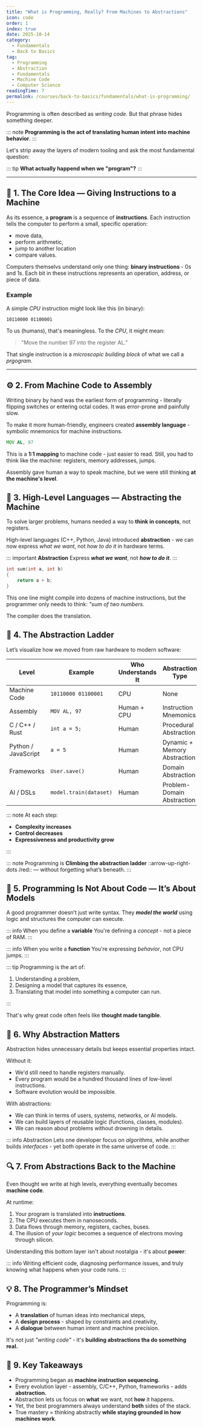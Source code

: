 ```yaml
---
title: "What is Programming, Really? From Machines to Abstractions"
icon: code
order: 1
index: true
date: 2025-10-14
category:
  - Fundamentals
  - Back to Basics
tag:
  - Programming
  - Abstraction
  - Fundamentals
  - Machine Code
  - Computer Science
readingTime: 7
permalink: /courses/back-to-basics/fundamentals/what-is-programming/
---
```


Programming is often described as *writing code.*
But that phrase hides something deeper.

::: note **Programming is the act of translating human intent into machine behavior**.
:::

Let's strip away the layers of modern tooling and ask the most fundamental question:

::: tip **What actually happend when we "program"?**
:::

---

## 🧠 1. The Core Idea — Giving Instructions to a Machine

As its essence, a **program** is a sequence of **instructions**.
Each instruction tells the computer to perform a small, specific operation:

- move data,
- perform arithmetic,
- jump to another location
- compare values.

Computers themselvs understand only one thing: **binary instructions** - 0s and 1s.
Each bit in these instructions represents an operation, address, or piece of data.

### Example

A simple *CPU* instruction might look like this (in binary):

```
10110000 01100001
```

To us (humans), that's meaningless.
To the *CPU*, it might mean:

> "Move the number 97 into the register AL."

That single instruction is a *microscopic building block* of what we call a *prgogram*.

---

## ⚙️ 2. From Machine Code to Assembly

Writing binary by hand was the earliest form of programming - literally flipping switches or entering octal codes.
It was error-prone and painfully slow.

To make it more human-friendly, engineers created **assembly language** - symbolic mnemonics for machine instructions.

```asm
MOV AL, 97
```

This is a **1:1 mapping** to machine code - just easier to read.
Still, you had to think like the machine: registers, memory addresses, jumps.

Assembly gave human a way to speak machine, but we were still thinking **at the machine's level**.

## 🧩 3. High-Level Languages — Abstracting the Machine

To solve larger problems, humans needed a way to **think in concepts**, not registers.

High-level languages (C++, Python, Java) introduced **abstraction** - we can now express *what we want*, not *how to do it* in hardware terms.

::: important **Abstraction**
Express ***what we want***, not ***how to do it***.
:::

```cpp
int sum(int a, int b)
{
    return a + b;
}
```

This one line might compile into dozens of machine instructions, but the programmer only needs to think: *"sum of two numbers.*

The compiler does the translation.

## 🧰 4. The Abstraction Ladder

Let’s visualize how we moved from raw hardware to modern software:

| Level               | Example                | Who Understands It | Abstraction Type             |
| ------------------- | ---------------------- | ------------------ | ---------------------------- |
| Machine Code        | `10110000 01100001`    | CPU                | None                         |
| Assembly            | `MOV AL, 97`           | Human + CPU        | Instruction Mnemonics        |
| C / C++ / Rust      | `int a = 5;`           | Human              | Procedural Abstraction       |
| Python / JavaScript | `a = 5`                | Human              | Dynamic + Memory Abstraction |
| Frameworks          | `User.save()`          | Human              | Domain Abstraction           |
| AI / DSLs           | `model.train(dataset)` | Human              | Problem-Domain Abstraction   |

::: note At each step:

- **Complexity increases**
- **Control decreases**
- **Expressiveness and productivity grow**

:::

::: note Programming is
**Climbing the abstraction ladder** ::arrow-up-right-dots /red:: — without forgetting what’s beneath.
:::

## 🧮 5. Programming Is Not About Code — It’s About Models

A good programmer doesn’t just write syntax.
They ***model the world*** using logic and structures the computer can execute.

::: info When you define a **variable**
You're defining a *concept* - not a piece of RAM.
:::

::: info When you write a **function**
You're expressing *behavior*, not CPU jumps.
:::

::: tip Programming is the art of:

1. Understanding a problem,
2. Designing a model that captures its essence,
3. Translating that model into something a computer can run.

:::

That's why great code often feels like **thought made tangible**.

## 🧩 6. Why Abstraction Matters

Abstraction hides unnecessary details but keeps essential properties intact.

Without it:

- We'd still need to handle registers manually.
- Every program would be a hundred thousand lines of low-level instructions.
- Software evolution would be impossible.

With abstractions:

- We can think in terms of users, systems, networks, or AI models.
- We can build layers of reusable logic (functions, classes, modules).
- We can reason about problems without drowning in details.

::: info Abstraction
Lets one developer focus on *algorithms*, while another builds *interfaces* - yet both operate in the same universe of code.
:::

## 🔍 7. From Abstractions Back to the Machine

Even thought we write at high levels, everything eventually becomes **machine code**.

At runtime:

1. Your program is translated into **instructions**.
2. The CPU executes them in nanoseconds.
3. Data flows through memory, registers, caches, buses.
4. The illusion of *your logic* becomes a sequence of electrons moving through silicon.

Understanding this bottom layer isn't about nostalgia - it's about **power**:

::: info Writing efficient code, diagnosing performance issues, and truly knowing what happens when your code runs.
:::

## 💡 8. The Programmer’s Mindset

Programming is:

- A **translation** of human ideas into mechanical steps,
- A **design process** - shaped by constraints and creativity,
- A **dialogue** between human intent and machine precision.

It's not just *"writing code"* - it's **building abstractions tha do something real.**

## 🧭 9. Key Takeaways

- Programming began as **machine instruction sequencing.**
- Every evolution layer - assembly, C/C++, Python, frameworks - adds **abstraction.**
- Abstraction lets us focus on **what** we want, not **how** it happens.
- Yet, the best programmers always understand **both** sides of the stack.
- True mastery = thinking abstractly **while staying grounded in how machines work**.